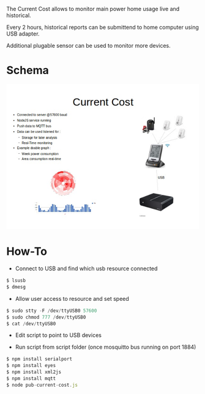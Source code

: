 
The Current Cost allows to monitor main power home usage live and historical.

Every 2 hours, historical reports can be submittend to home computer using USB adapter.

Additional plugable sensor can be used to monitor more devices.

Schema
======

![Schema](res/Schema.jpg?raw=true "Schema overview")

How-To
======

* Connect to USB and find which usb resource connected

```js
$ lsusb
$ dmesg
```

* Allow user access to resource and set speed

```js
$ sudo stty -F /dev/ttyUSB0 57600
$ sudo chmod 777 /dev/ttyUSB0
$ cat /dev/ttyUSB0
```

* Edit script to point to USB devices

* Run script from script folder (once mosquitto bus running on port 1884)

```js
$ npm install serialport
$ npm install eyes
$ npm install xml2js
$ npm install mqtt
$ node pub-current-cost.js
```
